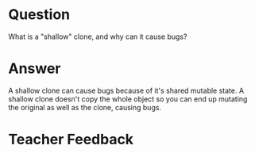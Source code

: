 # Question

What is a "shallow" clone, and why can it cause bugs?

# Answer

A shallow clone can cause bugs because of it's shared mutable state. A shallow clone doesn't copy the whole object so you can end up mutating the original as well as the clone, causing bugs.

# Teacher Feedback
